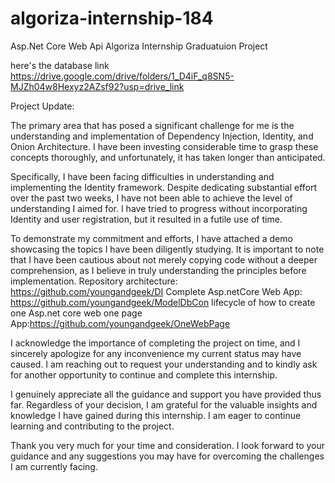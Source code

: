 # algoriza-internship-184
Asp.Net Core Web Api Algoriza Internship Graduatuion Project 

here's the database link
https://drive.google.com/drive/folders/1_D4iF_q8SN5-MJZh04w8Hexyz2AZsf92?usp=drive_link

Project Update:

The primary area that has posed a significant challenge for me is the understanding and implementation of Dependency Injection, Identity, and Onion Architecture. I have been investing considerable time to grasp these concepts thoroughly, and unfortunately, it has taken longer than anticipated.

Specifically, I have been facing difficulties in understanding and implementing the Identity framework. Despite dedicating substantial effort over the past two weeks, I have not been able to achieve the level of understanding I aimed for. I have tried to progress without incorporating Identity and user registration, but it resulted in a futile use of time.

To demonstrate my commitment and efforts, I have attached a demo showcasing the topics I have been diligently studying. It is important to note that I have been cautious about not merely copying code without a deeper comprehension, as I believe in truly understanding the principles before implementation.
Repository architecture: https://github.com/youngandgeek/DI
Complete Asp.netCore Web App: https://github.com/youngandgeek/ModelDbCon
lifecycle of how to create one Asp.net core web one page App:https://github.com/youngandgeek/OneWebPage


I acknowledge the importance of completing the project on time, and I sincerely apologize for any inconvenience my current status may have caused. I am reaching out to request your understanding and to kindly ask for another opportunity to continue and complete this internship.

I genuinely appreciate all the guidance and support you have provided thus far. Regardless of your decision, I am grateful for the valuable insights and knowledge I have gained during this internship. I am eager to continue learning and contributing to the project.

Thank you very much for your time and consideration. I look forward to your guidance and any suggestions you may have for overcoming the challenges I am currently facing.
